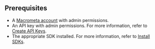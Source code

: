 ## Prerequisites

- A [Macrometa account](https://auth-play.macrometa.io/) with admin permissions.
- An API key with admin permissions. For more information, refer to [Create API Keys](../account-management/api-keys/create-api-keys).
- The appropriate SDK installed. For more information, refer to [Install SDKs](../sdks/install-sdks.md).
